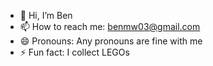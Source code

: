 - 👋 Hi, I’m Ben
- 📫 How to reach me: benmw03@gmail.com
- 😄 Pronouns: Any pronouns are fine with me
- ⚡ Fun fact: I collect LEGOs

<!---
BenMW03/BenMW03 is a ✨ special ✨ repository because its `README.md` (this file) appears on your GitHub profile.
You can click the Preview link to take a look at your changes.
--->
